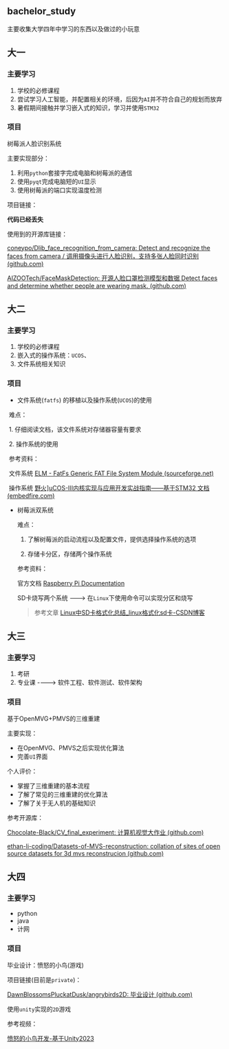 ## bachelor_study

主要收集大学四年中学习的东西以及做过的小玩意



## 大一

### 主要学习

1. 学校的必修课程
2. 尝试学习人工智能，并配置相关的环境，后因为`AI`并不符合自己的规划而放弃
3. 暑假期间接触并学习嵌入式的知识，学习并使用`STM32`

### 项目

树莓派人脸识别系统

主要实现部分：

1. 利用`python`套接字完成电脑和树莓派的通信
2. 使用`pyqt`完成电脑短的`UI`显示
3. 使用树莓派的端口实现温度检测

项目链接：

**代码已经丢失**

使用到的开源库链接：

[coneypo/Dlib_face_recognition_from_camera: Detect and recognize the faces from camera / 调用摄像头进行人脸识别，支持多张人脸同时识别 (github.com)](https://github.com/coneypo/Dlib_face_recognition_from_camera)

[AIZOOTech/FaceMaskDetection: 开源人脸口罩检测模型和数据 Detect faces and determine whether people are wearing mask. (github.com)](https://github.com/AIZOOTech/FaceMaskDetection)



## 大二

### 主要学习

1. 学校的必修课程
2. 嵌入式的操作系统：`UCOS`、
3. 文件系统相关知识

### 项目

+ 文件系统(`fatfs`) 的移植以及操作系统(`UCOS`)的使用

​	难点：

​	1. 仔细阅读文档，该文件系统对存储器容量有要求

​	2. 操作系统的使用

​	参考资料：

​	文件系统 [ELM - FatFs Generic FAT File System Module (sourceforge.net)](https://irtos.sourceforge.net/FAT32_ChaN/doc/00index_e.html)

​	操作系统 [野火\]uCOS-III内核实现与应用开发实战指南——基于STM32 文档 (embedfire.com)](https://doc.embedfire.com/rtos/ucos/zh/latest/application/porting_to_stm32.html)

+ 树莓派双系统

  难点：

   1. 了解树莓派的启动流程以及配置文件，提供选择操作系统的选项

   2. 存储卡分区，存储两个操作系统

      

  参考资料：

  官方文档  [Raspberry Pi Documentation](https://www.raspberrypi.com/documentation/)

  SD卡烧写两个系统 --->  在`Linux`下使用命令可以实现分区和烧写 

  > 参考文章  [Linux中SD卡格式化总结_linux格式化sd卡-CSDN博客](https://blog.csdn.net/FORWARDER_/article/details/134747999)



## 大三

### 主要学习

1. 考研
2. 专业课 ----> 软件工程、软件测试、软件架构

### 项目

基于OpenMVG+PMVS的三维重建

主要实现：

+ 在OpenMVG、PMVS之后实现优化算法
+ 完善`UI`界面

个人评价：

+ 掌握了三维重建的基本流程
+ 了解了常见的三维重建的优化算法
+ 了解了关于无人机的基础知识

参考开源库：

[Chocolate-Black/CV_final_experiment: 计算机视觉大作业 (github.com)](https://github.com/Chocolate-Black/CV_final_experiment)

[ethan-li-coding/Datasets-of-MVS-reconstruction: collation of sites of open source datasets for 3d mvs reconstrucion (github.com)](https://github.com/ethan-li-coding/Datasets-of-MVS-reconstruction)



## 大四

### 主要学习

+ python
+ java
+ 计网

### 项目

毕业设计：愤怒的小鸟(游戏)

项目链接(目前是`private`)：

[DawnBlossomsPluckatDusk/angrybirds2D: 毕业设计 (github.com)](https://github.com/DawnBlossomsPluckatDusk/angrybirds2D)

使用`unity`实现的`2D`游戏

参考视频：

[愤怒的小鸟开发-基于Unity2023](https://www.bilibili.com/video/BV1GQ4y1x7w5/?spm_id_from=333.1007.top_right_bar_window_custom_collection.content.click&vd_source=fa38200e9c2a3cbfeed5773d6182b4dd)
